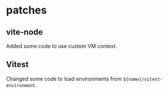 # patches

## vite-node

Added some code to use custom VM context.

## Vitest

Changed some code to load environments from `${name}/vitest-environment`.
